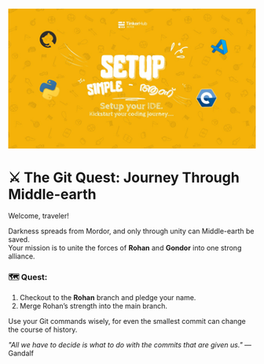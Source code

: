 ![Banner](https://raw.githubusercontent.com/tinkerhubsct26-max/tinkerhubsct26-max/main/assets/banner-git-simple-aa.jpg)
# ⚔️ The Git Quest: Journey Through Middle-earth
Welcome, traveler!

Darkness spreads from Mordor, and only through unity can Middle-earth be saved.  
Your mission is to unite the forces of **Rohan** and **Gondor** into one strong alliance.

### 🗺️ Quest:

1. Checkout to the **Rohan** branch and pledge your name.
2. Merge Rohan’s strength into the main branch.

Use your Git commands wisely, for even the smallest commit can change the course of history.

*"All we have to decide is what to do with the commits that are given us."* — Gandalf
